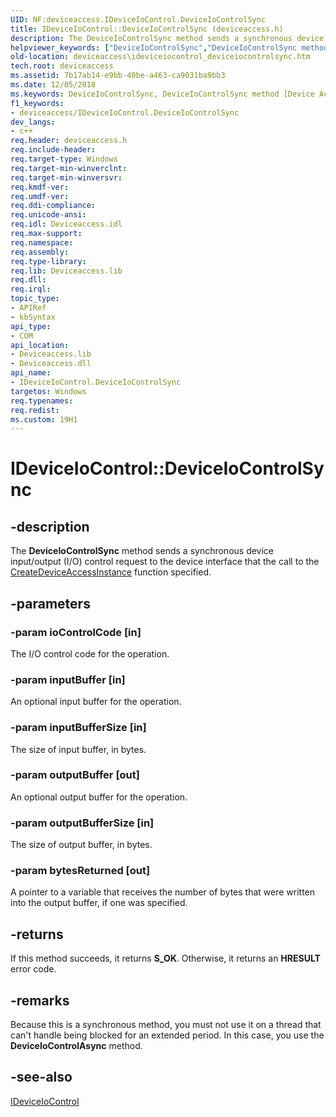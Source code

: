 ```yaml
---
UID: NF:deviceaccess.IDeviceIoControl.DeviceIoControlSync
title: IDeviceIoControl::DeviceIoControlSync (deviceaccess.h)
description: The DeviceIoControlSync method sends a synchronous device input/output (I/O) control request to the device interface that the call to the CreateDeviceAccessInstance function specified.helpviewer_keywords: ["DeviceIoControlSync","DeviceIoControlSync method [Device Access Broker API]","DeviceIoControlSync method [Device Access Broker API]","IDeviceIoControl interface","IDeviceIoControl interface [Device Access Broker API]","DeviceIoControlSync method","IDeviceIoControl.DeviceIoControlSync","IDeviceIoControl::DeviceIoControlSync","deviceaccess.ideviceiocontrol_deviceiocontrolsync","deviceaccess/IDeviceIoControl::DeviceIoControlSync"]
old-location: deviceaccess\ideviceiocontrol_deviceiocontrolsync.htm
tech.root: deviceaccess
ms.assetid: 7b17ab14-e9bb-40be-a463-ca9031ba9bb3
ms.date: 12/05/2018
ms.keywords: DeviceIoControlSync, DeviceIoControlSync method [Device Access Broker API], DeviceIoControlSync method [Device Access Broker API],IDeviceIoControl interface, IDeviceIoControl interface [Device Access Broker API],DeviceIoControlSync method, IDeviceIoControl.DeviceIoControlSync, IDeviceIoControl::DeviceIoControlSync, deviceaccess.ideviceiocontrol_deviceiocontrolsync, deviceaccess/IDeviceIoControl::DeviceIoControlSync
f1_keywords:
- deviceaccess/IDeviceIoControl.DeviceIoControlSync
dev_langs:
- c++
req.header: deviceaccess.h
req.include-header: 
req.target-type: Windows
req.target-min-winverclnt: 
req.target-min-winversvr: 
req.kmdf-ver: 
req.umdf-ver: 
req.ddi-compliance: 
req.unicode-ansi: 
req.idl: Deviceaccess.idl
req.max-support: 
req.namespace: 
req.assembly: 
req.type-library: 
req.lib: Deviceaccess.lib
req.dll: 
req.irql: 
topic_type:
- APIRef
- kbSyntax
api_type:
- COM
api_location:
- Deviceaccess.lib
- Deviceaccess.dll
api_name:
- IDeviceIoControl.DeviceIoControlSync
targetos: Windows
req.typenames: 
req.redist: 
ms.custom: 19H1
---
```


# IDeviceIoControl::DeviceIoControlSync


## -description


The <b>DeviceIoControlSync</b> method sends a synchronous device input/output (I/O) control request to the device interface that the call to the <a href="https://docs.microsoft.com/previous-versions/windows/desktop/api/deviceaccess/nf-deviceaccess-createdeviceaccessinstance">CreateDeviceAccessInstance</a> function specified.


## -parameters




### -param ioControlCode [in]

The I/O control code for the operation.


### -param inputBuffer [in]

An optional input buffer for the operation.


### -param inputBufferSize [in]

The size of input buffer, in bytes.


### -param outputBuffer [out]

An optional output buffer for the operation.


### -param outputBufferSize [in]

The size of output buffer, in bytes.


### -param bytesReturned [out]

A pointer to a variable that receives the number of bytes that were written into the output buffer, if one was specified.


## -returns



If this method succeeds, it returns <b xmlns:loc="http://microsoft.com/wdcml/l10n">S_OK</b>. Otherwise, it returns an <b xmlns:loc="http://microsoft.com/wdcml/l10n">HRESULT</b> error code.




## -remarks



Because  this is a synchronous method, you must not use it on a thread that can't handle being blocked for an extended period. In this case, you use the <b>DeviceIoControlAsync</b> method.




## -see-also




<a href="https://docs.microsoft.com/previous-versions/windows/desktop/api/deviceaccess/nn-deviceaccess-ideviceiocontrol">IDeviceIoControl</a>
 

 

